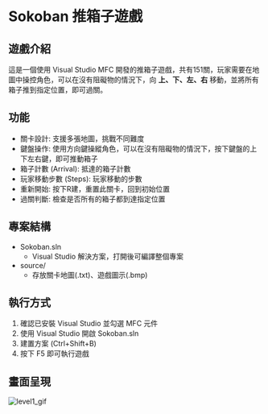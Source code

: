 # Sokoban 推箱子遊戲

## 遊戲介紹
這是一個使用 Visual Studio MFC 開發的推箱子遊戲，共有151關，玩家需要在地圖中操控角色，可以在沒有阻礙物的情況下，向 **上、下、左、右** 移動，並將所有箱子推到指定位置，即可過關。

## 功能
- 關卡設計: 支援多張地圖，挑戰不同難度
- 鍵盤操作: 使用方向鍵操縱角色，可以在沒有阻礙物的情況下，按下鍵盤的上下左右鍵，即可推動箱子
- 箱子計數 (Arrival): 抵達的箱子計數
- 玩家移動步數 (Steps): 玩家移動的步數
- 重新開始: 按下R建，重置此關卡，回到初始位置 
- 過關判斷: 檢查是否所有的箱子都到達指定位置

## 專案結構
- Sokoban.sln
  - Visual Studio 解決方案，打開後可編譯整個專案
- source/
  - 存放關卡地圖(.txt)、遊戲圖示(.bmp)

## 執行方式
1. 確認已安裝 Visual Studio 並勾選 MFC 元件
2. 使用 Visual Studio 開啟 Sokoban.sln
3. 建置方案 (Ctrl+Shift+B)
4. 按下 F5 即可執行遊戲

## 畫面呈現
![level1_gif](https://github.com/user-attachments/assets/00fd552f-cc9e-4401-96ed-a9a90cf86c7a)
